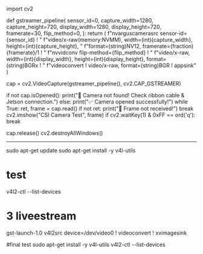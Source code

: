 import cv2

def gstreamer_pipeline(
    sensor_id=0,
    capture_width=1280,
    capture_height=720,
    display_width=1280,
    display_height=720,
    framerate=30,
    flip_method=0,
):
    return (
        f"nvarguscamerasrc sensor-id={sensor_id} ! "
        f"video/x-raw(memory:NVMM), width=(int){capture_width}, height=(int){capture_height}, "
        f"format=(string)NV12, framerate=(fraction){framerate}/1 ! "
        f"nvvidconv flip-method={flip_method} ! "
        f"video/x-raw, width=(int){display_width}, height=(int){display_height}, format=(string)BGRx ! "
        f"videoconvert ! video/x-raw, format=(string)BGR ! appsink"
    )

cap = cv2.VideoCapture(gstreamer_pipeline(), cv2.CAP_GSTREAMER)

if not cap.isOpened():
    print("🚨 Camera not found! Check ribbon cable & Jetson connection.")
else:
    print("✅ Camera opened successfully!")
    while True:
        ret, frame = cap.read()
        if not ret:
            print("🚨 Frame not received!")
            break
        cv2.imshow("CSI Camera Test", frame)
        if cv2.waitKey(1) & 0xFF == ord('q'):
            break

cap.release()
cv2.destroyAllWindows()
__________________________________________________________________________________________________________________________
sudo apt-get update
sudo apt-get install -y v4l-utils


# test
v4l2-ctl --list-devices

# 3 liveestream
gst-launch-1.0 v4l2src device=/dev/video0 ! videoconvert ! xvimagesink

#final test
sudo apt-get install -y v4l-utils
v4l2-ctl --list-devices
